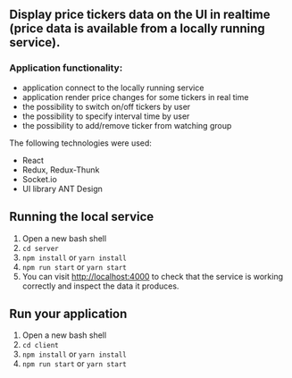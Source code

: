 
## Display price tickers data on the UI in realtime (price data is available from a locally running service).

### Application functionality:

* application connect to the locally running service
* application render price changes for some tickers in real time
* the possibility to switch on/off tickers by user
* the possibility to specify interval time by user
* the possibility to add/remove ticker from watching group


The following technologies were used:
- React
- Redux, Redux-Thunk 
- Socket.io
- UI library ANT Design

## Running the local service
1. Open a new bash shell
2. ```cd server```
3. ```npm install``` or ```yarn install```
4. ```npm run start``` or ```yarn start```
5. You can visit [http://localhost:4000](http://localhost:4000) to check that the service is working correctly and inspect the data it produces.

## Run your application
1. Open a new bash shell
2. ```cd client```
3. ```npm install``` or ```yarn install```
4. ```npm run start``` or ```yarn start```

